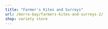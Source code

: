 ```yaml
---
title: "Farmer's Kites and Surreys"
url: /morro-bay/farmers-kites-and-surreys-2/
shop: variety store
---
```

